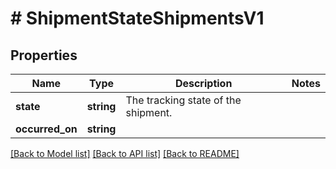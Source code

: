# # ShipmentStateShipmentsV1

## Properties

Name | Type | Description | Notes
------------ | ------------- | ------------- | -------------
**state** | **string** | The tracking state of the shipment. |
**occurred_on** | **string** |  |

[[Back to Model list]](../../README.md#models) [[Back to API list]](../../README.md#endpoints) [[Back to README]](../../README.md)
